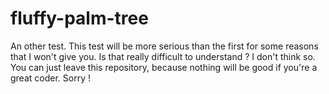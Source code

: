 # fluffy-palm-tree
An other test. This test will be more serious than the first for some reasons that I won't give you. Is that really difficult to understand ? I don't think so. You can just leave this repository, because nothing will be good if you're a great coder. Sorry !
